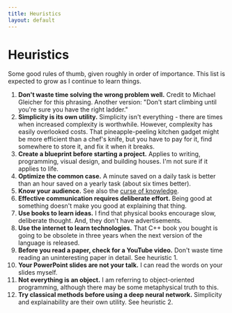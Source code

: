 ```yaml
---
title: Heuristics
layout: default
---
```


# Heuristics

Some good rules of thumb, given roughly in order of importance. This list is expected to grow as I continue to learn things.

1.  **Don't waste time solving the wrong problem well.** Credit to Michael Gleicher for this phrasing. Another version: "Don't start climbing until you're sure you have the right ladder."
2.  **Simplicity is its own utility.** Simplicity isn't everything - there are times when increased complexity is worthwhile. However, complexity has easily overlooked costs. That pineapple-peeling kitchen gadget might be more efficient than a chef's knife, but you have to pay for it, find somewhere to store it, and fix it when it breaks.
3.  **Create a blueprint before starting a project.** Applies to writing, programming, visual design, and building houses. I'm not sure if it applies to life.
4.  **Optimize the common case.** A minute saved on a daily task is better than an hour saved on a yearly task (about six times better).
5.  **Know your audience.** See also the [curse of knowledge](https://en.wikipedia.org/wiki/Curse_of_knowledge).
6.  **Effective communication requires deliberate effort.** Being good at something doesn't make you good at explaining that thing.
7.  **Use books to learn ideas.** I find that physical books encourage slow, deliberate thought. And, they don't have advertisements.
8.  **Use the internet to learn technologies.** That C++ book you bought is going to be obsolete in three years when the next version of the language is released.
9.  **Before you read a paper, check for a YouTube video.** Don't waste time reading an uninteresting paper in detail. See heuristic 1.
10. **Your PowerPoint slides are not your talk.** I can read the words on your slides myself.
11. **Not everything is an object.** I am referring to object-oriented programming, although there may be some metaphysical truth to this.
12. **Try classical methods before using a deep neural network.** Simplicity and explainability are their own utility. See heuristic 2.
